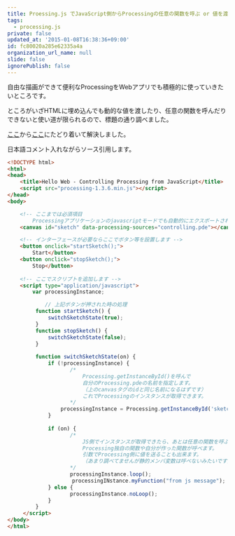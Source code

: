 ```yaml
---
title: Proessing.js でJavaScript側からProcessingの任意の関数を呼ぶ or 値を渡す方法
tags:
  - processing.js
private: false
updated_at: '2015-01-08T16:38:36+09:00'
id: fc80020a285e62335a4a
organization_url_name: null
slide: false
ignorePublish: false
---
```


自由な描画ができて便利なProcessingをWebアプリでも積極的に使っていきたいところです。

ところがいざHTMLに埋め込んでも動的な値を渡したり、任意の関数を呼んだりできないと使い道が限られるので、標題の通り調べました。

[ここ](http://stackoverflow.com/questions/4496378/how-to-pass-dynamic-parameters-to-pde-file)から[ここ](http://processingjs.org/articles/jsQuickStart.html#accessingjsobjectsfrompjs)にたどり着いて解決しました。

日本語コメント入れながらソース引用します。


```html
<!DOCTYPE html>
<html>
<head>
    <title>Hello Web - Controlling Processing from JavaScript</title>
    <script src="processing-1.3.6.min.js"></script>
</head>
<body>

	<!-- ここまでは必須項目
		Processingアプリケーションのjavascriptモードでも自動的にエクスポートされます -->
    <canvas id="sketch" data-processing-sources="controlling.pde"></canvas>

	<!-- インターフェースが必要ならここでボタン等を設置します -->
    <button onclick="startSketch();">
        Start</button>
    <button onclick="stopSketch();">
        Stop</button>
	
	<!-- ここでスクリプトを追加します -->
    <script type="application/javascript">
        var processingInstance;

			// 上記ボタンが押された時の処理
         function startSketch() {
             switchSketchState(true);
         }
         function stopSketch() {
             switchSketchState(false);
         }
 
         function switchSketchState(on) {
             if (!processingInstance) {
					/* 
						Processing.getInstanceById()を呼んで
						自分のProcessing.pdeの名前を指定します。
						（上のcanvasタグのidと同じ名前になるはずです）
						これでProcessingのインスタンスが取得できます。
					*/
                 processingInstance = Processing.getInstanceById('sketch');
             }
 
             if (on) {
					/* 
						JS側でインスタンスが取得できたら、あとは任意の関数を呼ぶだけです。
						Processing独自の関数や自分が作った関数が呼べます。
						引数でProcessing側に値を送ることも出来ます。
						（あまり調べてませんが静的メンバ変数は呼べないみたいです）
					*/
					processingInstance.loop();
				　	processingINstance.myFunction("from js message");
             } else {
					processingInstance.noLoop();
             }
         }
     </script>
</body>
</html>
```
